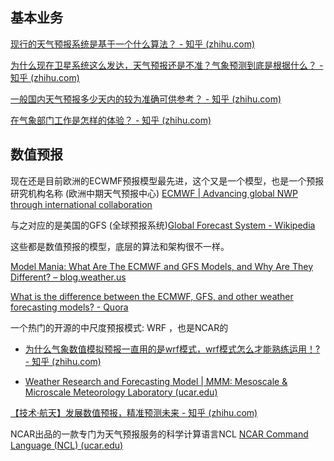 ## 基本业务

[现行的天气预报系统是基于一个什么算法？ - 知乎 (zhihu.com)](https://www.zhihu.com/question/22319416)

[为什么现在卫星系统这么发达，天气预报还是不准？气象预测到底是根据什么？ - 知乎 (zhihu.com)](https://www.zhihu.com/question/422042735)

[一般国内天气预报多少天内的较为准确可供参考？ - 知乎 (zhihu.com)](https://www.zhihu.com/question/22786828)

[在气象部门工作是怎样的体验？ - 知乎 (zhihu.com)](https://www.zhihu.com/question/26680533)




## 数值预报

现在还是目前欧洲的ECWMF预报模型最先进，这个又是一个模型，也是一个预报研究机构名称 (欧洲中期天气预报中心) [ECMWF | Advancing global NWP through international collaboration](https://www.ecmwf.int/)

与之对应的是美国的GFS (全球预报系统)[Global Forecast System - Wikipedia](https://en.wikipedia.org/wiki/Global_Forecast_System)

这些都是数值预报的模型，底层的算法和架构很不一样。

[Model Mania: What Are The ECMWF and GFS Models, and Why Are They Different? – blog.weather.us](https://blog.weather.us/model-mania-what-are-the-ecmwf-and-gfs-models-and-why-are-they-different/)

[What is the difference between the ECMWF, GFS, and other weather forecasting models? - Quora](https://www.quora.com/What-is-the-difference-between-the-ECMWF-GFS-and-other-weather-forecasting-models)



一个热门的开源的中尺度预报模式: WRF ，也是NCAR的
- [为什么气象数值模拟预报一直用的是wrf模式，wrf模式怎么才能熟练运用！? - 知乎 (zhihu.com)](https://www.zhihu.com/question/24751589)

- [Weather Research and Forecasting Model | MMM: Mesoscale & Microscale Meteorology Laboratory (ucar.edu)](https://www.mmm.ucar.edu/weather-research-and-forecasting-model)




[【技术·航天】发展数值预报，精准预测未来 - 知乎 (zhihu.com)](https://zhuanlan.zhihu.com/p/140877315)



NCAR出品的一款专门为天气预报服务的科学计算语言NCL [NCAR Command Language (NCL) (ucar.edu)](https://www.ncl.ucar.edu/)

